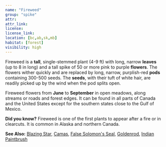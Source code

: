 ```yaml
---
name: "Fireweed"
group: "spike"
attr: 
attr_link: 
license: 
license_link: 
location: [bc,ab,sk,mb]
habitat: [forest]
visibility: high 
---
```

Fireweed  is a **tall**, single-stemmed plant (4-9 ft) with long, narrow **leaves** (up to 8 in long) and a tall spike of 50 or more pink to purple **flowers**. The flowers wither quickly and are replaced by long, narrow, purplish-red **pods** containing 300-500 seeds. The **seeds**, with their tuft of white hair, are readily picked up by the wind when the pod splits open.

Fireweed flowers from **June** to **September** in open meadows, along streams or roads and forest edges. It can be found in all parts of Canada and the United States except for the southern states close to the Gulf of Mexico.

**Did you know?** Fireweed is one of the first plants to appear after a fire or in clearcuts. It is common in Alaska and northern Canada.

<!-- generated, do not edit -->
**See Also:**
[Blazing Star](/plants/blazstar),
[Camas](/plants/camas),
[False Solomon's Seal](/plants/falsesol),
[Goldenrod](/plants/goldrod),
[Indian Paintbrush](/plants/indpaint)

